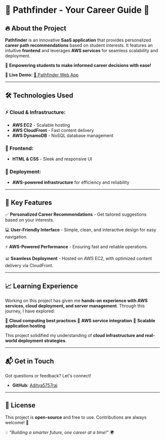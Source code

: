 # 🌟 Pathfinder - Your Career Guide 🚀

## 🔥 About the Project
**Pathfinder** is an innovative **SaaS application** that provides personalized **career path recommendations** based on student interests. It features an intuitive **frontend** and leverages **AWS services** for seamless scalability and deployment.

🎯 **Empowering students to make informed career decisions with ease!**


🔗 **Live Demo:** [🚀 Pathfinder Web App](https://aditya5757raj.github.io/Cloudproject/)

---
## 🛠 Technologies Used
### ⚡ Cloud & Infrastructure:
- **AWS EC2** - Scalable hosting
- **AWS CloudFront** - Fast content delivery
- **AWS DynamoDB** - NoSQL database management

### 🎨 Frontend:
- **HTML & CSS** - Sleek and responsive UI

### 🚀 Deployment:
- **AWS-powered infrastructure** for efficiency and reliability

---
## 🎯 Key Features
✅ **Personalized Career Recommendations** - Get tailored suggestions based on your interests.

💻 **User-Friendly Interface** - Simple, clean, and interactive design for easy navigation.

⚡ **AWS-Powered Performance** - Ensuring fast and reliable operations.

📊 **Seamless Deployment** - Hosted on AWS EC2, with optimized content delivery via CloudFront.

---
## 📈 Learning Experience
Working on this project has given me **hands-on experience with AWS services, cloud deployment, and server management**. Through this journey, I have explored:

🔹 **Cloud computing best practices**
🔹 **AWS service integration**
🔹 **Scalable application hosting**

This project solidified my understanding of **cloud infrastructure and real-world deployment strategies**.

---
## 📬 Get in Touch
Got questions or feedback? Let's connect!
- **GitHub:** [Aditya5757raj](https://github.com/Aditya5757raj)

---
## 📜 License
This project is **open-source** and free to use. Contributions are always welcome! 🚀

💡 _"Building a smarter future, one career at a time!"_ 🌍

